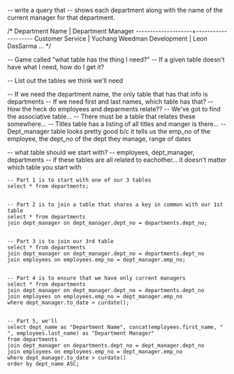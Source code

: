-- write a query that 
-- shows each department along with the name of the current manager for that department.

/*   Department Name    | Department Manager
 --------------------+--------------------
  Customer Service   | Yuchang Weedman
  Development        | Leon DasSarma
  ... */
  
 -- Game called "what table has the thing I need?"
 -- If a given table doesn't have what I need, how do I get it?
 
-- List out the tables we think we'll need
 
-- If we need the department name, the only table that has that info is departments
-- If we need first and last names, which table has that?
-- How the heck do employees and deparments relate??
-- We've got to find the associative table... 
-- There must be a table that relates these somewhere...
-- Titles table has a listing of all titles and manger is there...
-- Dept_manager table looks pretty good b/c it tells us the emp_no of the employee, the dept_no of the dept they manage, range of dates

-- what table should we start with?
-- employees, dept_manager, departments
-- if these tables are all related to eachother... it doesn't matter which table you start with



```mysql
-- Part 1 is to start with one of our 3 tables
select * from departments;


-- Part 2 is to join a table that shares a key in common with our 1st table
select * from departments
join dept_manager on dept_manager.dept_no = departments.dept_no;


-- Part 3 is to join our 3rd table
select * from departments
join dept_manager on dept_manager.dept_no = departments.dept_no
join employees on employees.emp_no = dept_manager.emp_no;


-- Part 4 is to ensure that we have only current managers
select * from departments
join dept_manager on dept_manager.dept_no = departments.dept_no
join employees on employees.emp_no = dept_manager.emp_no
where dept_manager.to_date > curdate();


-- Part 5, we'll 
select dept_name as "Department Name", concat(employees.first_name, " ", employees.last_name) as "Department Manager"
from departments
join dept_manager on departments.dept_no = dept_manager.dept_no
join employees on employees.emp_no = dept_manager.emp_no
where dept_manager.to_date > curdate()
order by dept_name ASC; 
```

